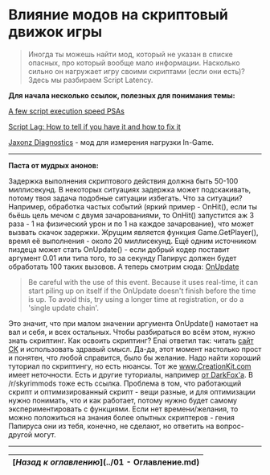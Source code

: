 # Влияние модов на скриптовый движок игры

> Иногда ты можешь найти мод, который не указан в списке опасных, про который вообще мало информации. Насколько сильно он нагружает игру своими скриптами (если они есть)? Здесь мы разбираем Script Latency.

**Для начала несколько ссылок, полезных для понимания темы:**

[A few script execution speed PSAs](https://www.reddit.com/r/skyrimmods/comments/4omjly/a_few_script_execution_speed_psas/)

[Script Lag: How to tell if you have it and how to fix it](https://forums.nexusmods.com/index.php?/topic/1596198-script-lag-how-to-tell-if-you-have-it-and-how-to-fix-it/)

[Jaxonz Diagnostics](http://www.nexusmods.com/skyrim/mods/62346/) - мод для измерения нагрузки In-Game.

------

**Паста от мудрых анонов:**

Задержка выполнения скриптового действия должна быть 50-100 миллисекунд. В некоторых ситуациях задержка может подскакивать, потому твоя задача подобные ситуации избегать. Что за ситуации? Например, обработка частых событий (яркий пример - OnHit(), если ты бьёшь цель мечом с двумя зачарованиями, то OnHit() запустится аж 3 раза - 1 на физический урон и по 1 на каждое зачарование), что может вызвать скачок задержки. Жрущим является функция Game.GetPlayer(), время её выполнения - около 20 миллисекунд. Ещё одним источником пиздеца может стать OnUpdate() - если добрый кодер поставит аргумент 0.01 или типа того, то за секунду Папирус должен будет обработать 100 таких вызовов. А теперь смотрим сюда: [OnUpdate](http://www.creationkit.com/index.php?title=OnUpdate_(Papyrus))

> Be careful with the use of this event. Because it uses real-time, it can start piling up on itself if the OnUpdate doesn't finish before the time is up. To avoid this, try using a longer time at registration, or do a 'single update chain'.

Это значит, что при малом значении аргумента OnUpdate() намотает на вал и себя, и всех остальных.
Чтобы разбираться во всём этом, нужно знать скриптинг. Как освоить скриптинг? Enai ответил так: читать [сайт CK](http://www.creationkit.com/index.php?title=Category:Papyrus) и использовать здравый смысл. Да-да, этот момент настолько прост и понятен, что любой справится, было бы желание. Надо найти хороший туториал по скриптингу, но есть нюансы. Тот же www.CreationKit.com имеет неточности. Есть и другие туториалы, например [от DarkFox'а](http://www.darkfox127.co.uk/resources.html). В /r/skyrimmods тоже есть ссылка. Проблема в том, что работающий скрипт и оптимизированный скрипт - вещи разные, и для оптимизации нужно понимать, что и как работает, потому нужно будет самому экспериментировать с функциями. Если нет времени/желания, то можно положиться на знания более опытных скриптеров - гения Папируса они из тебя, конечно, не сделают, но ответить на вопрос-другой могут.

------

|[*Назад к оглавлению*](../01 - Оглавление.md)|
|:---:|
